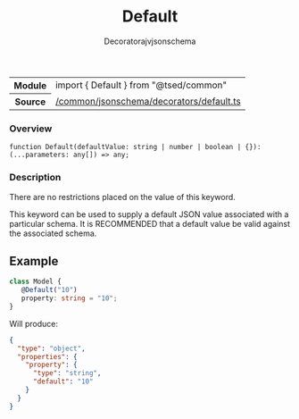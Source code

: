 
<header class="symbol-info-header"><h1 id="default">Default</h1><label class="symbol-info-type-label decorator">Decorator</label><label class="api-type-label ajv" title="ajv">ajv</label><label class="api-type-label jsonschema" title="jsonschema">jsonschema</label></header>
<!-- summary -->
<section class="symbol-info"><table class="is-full-width"><tbody><tr><th>Module</th><td><div class="lang-typescript"><span class="token keyword">import</span> { Default }&nbsp;<span class="token keyword">from</span>&nbsp;<span class="token string">"@tsed/common"</span></div></td></tr><tr><th>Source</th><td><a href="https://github.com/Romakita/ts-express-decorators/blob/v4.15.1/src//common/jsonschema/decorators/default.ts#L0-L0">/common/jsonschema/decorators/default.ts</a></td></tr></tbody></table></section>
<!-- overview -->


### Overview


<pre><code class="typescript-lang ">function <span class="token function">Default</span><span class="token punctuation">(</span>defaultValue<span class="token punctuation">:</span> <span class="token keyword">string</span> | <span class="token keyword">number</span> | <span class="token keyword">boolean</span> | <span class="token punctuation">{</span><span class="token punctuation">}</span><span class="token punctuation">)</span><span class="token punctuation">:</span> <span class="token punctuation">(</span>...parameters<span class="token punctuation">:</span> <span class="token keyword">any</span><span class="token punctuation">[</span><span class="token punctuation">]</span><span class="token punctuation">)</span> => <span class="token keyword">any</span><span class="token punctuation">;</span></code></pre>


<!-- Parameters -->

<!-- Description -->


### Description

There are no restrictions placed on the value of this keyword.

This keyword can be used to supply a default JSON value associated with a particular schema.
It is RECOMMENDED that a default value be valid against the associated schema.

## Example

```typescript
class Model {
   @Default("10")
   property: string = "10";
}
```

Will produce:

```json
{
  "type": "object",
  "properties": {
    "property": {
      "type": "string",
      "default": "10"
    }
  }
}
```

<!-- Members -->

